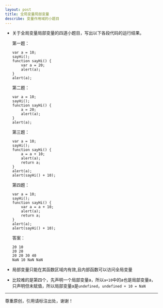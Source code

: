 ```yaml
---
layout: post
title: 全局变量局部变量
describe: 变量作用域的小题目
---
```


*	关于全局变量局部变量的四道小题目，写出以下各段代码的运行结果。

	第一题：

		var a = 10;
		sayHi();
		function sayHi() {
			var a = 20;
		    alert(a);
		}
		alert(a);
        
	第二题：

    	var a = 10;
        sayHi();
        function sayHi() {
            a = 20;
            alert(a);
        }
        alert(a);
        
	第三题：

        var a = 10;
        sayHi();
        function sayHi() {
            a = a + 10;
            alert(a);
            return a;
        }
        alert(a);
        alert(sayHi() + 10);
        
	第四题：

        var a = 10;
        sayHi();
        function sayHi() {
            var a = a + 10;
            alert(a);
            return a;
        }
        alert(a);
        alert(sayHi() + 10);

	答案：

		20 10
		20 20
		20 20 30 40
		NaN 10 NaN NaN

*	局部变量只能在其函数区域内有效,且内部函数可以访问全局变量
*	比较难的是第四个，先声明一个局部变量a，所以`a+10`中的a也是局部变量a，只声明但未赋值，所以局部变量a是`undefined`，`undefined + 10 = NaN`


        
		
        

---
尊重原创，引用请标注出处，谢谢！







